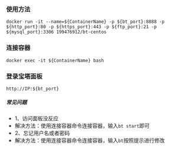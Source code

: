 ### 使用方法
  `docker run -it --name=${ContainerName} -p ${bt_port}:8888 -p ${http_port}:80 -p ${https_port}:443 -p ${ftp_port}:21 -p ${mysql_port}:3306 199476912/bt-centos`
### 连接容器
  `docker exec -it ${ContainerName} bash`
### 登录宝塔面板
  `http://IP:${bt_port}`
##### 常见问题
 - 1、访问面板没反应
  - 解决方法：使用连接容器命令连接容器，输入`bt start`即可
 - 2、忘记用户名或者密码
  - 解决方法：使用连接容器命令连接容器，输入`bt`按照提示进行修改
